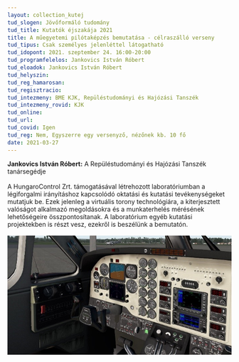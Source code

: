 ```yaml
---
layout: collection_kutej
tud_slogen: Jövőformáló tudomány
tud_title: Kutatók éjszakája 2021
title: A műegyetemi pilótaképzés bemutatása - célraszálló verseny
tud_tipus: Csak személyes jelenléttel látogatható
tud_idopont: 2021. szeptember 24. 16:00-20:00
tud_programfelelos: Jankovics István Róbert
tud_eloadok: Jankovics István Róbert
tud_helyszin:
tud_reg_hamarosan:
tud_regisztracio:
tud_intezmeny: BME KJK, Repüléstudományi és Hajózási Tanszék
tud_intezmeny_rovid: KJK
tud_online:
tud_url:
tud_covid: Igen
tud_reg: Nem, Egyszerre egy versenyző, nézőnek kb. 10 fő
date: 2021-03-27
---
```


<b>Jankovics István Róbert:</b> A Repüléstudományi és Hajózási Tanszék tanársegédje
<br><br>
A HungaroControl Zrt. támogatásával létrehozott laboratóriumban a légiforgalmi irányításhoz kapcsolódó oktatási és kutatási tevékenységeket mutatjuk be. Ezek jelenleg a virtuális torony technológiára, a kiterjesztett valóságot alkalmazó megoldásokra és a munkaterhelés mérésének lehetőségeire összpontosítanak.
A laboratórium egyéb kutatási projektekben is részt vesz, ezekről is beszélünk a bemutatón.
<br><br>
<img src="images/Celraszallo.jpg" max-width="500" class="center"> 

